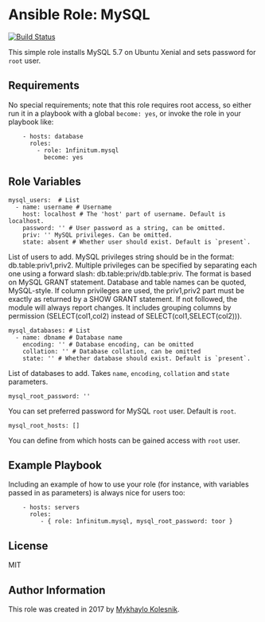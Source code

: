 Ansible Role: MySQL
=========
[![Build Status](https://travis-ci.org/1nfinitum/ansible-mysql.svg?branch=master)](https://travis-ci.org/1nfinitum/ansible-mysql)

This simple role installs MySQL 5.7 on Ubuntu Xenial and sets password for `root` user.

## Requirements

No special requirements; note that this role requires root access, so either run it in a playbook with a global `become: yes`, or invoke the role in your playbook like:
```
    - hosts: database
      roles:
        - role: 1nfinitum.mysql
          become: yes
```
Role Variables
--------------
```
mysql_users:  # List
  - name: username # Username
    host: localhost # The 'host' part of username. Default is localhost.
    password: '' # User password as a string, can be omitted.
    priv: '' MySQL privileges. Can be omitted.
    state: absent # Whether user should exist. Default is `present`.
```
List of users to add. 
MySQL privileges string should be in the format: db.table:priv1,priv2. Multiple privileges can be specified by separating each one using a forward slash: db.table:priv/db.table:priv. The format is based on MySQL GRANT statement. Database and table names can be quoted, MySQL-style. If column privileges are used, the priv1,priv2 part must be exactly as returned by a SHOW GRANT statement. If not followed, the module will always report changes. It includes grouping columns by permission (SELECT(col1,col2) instead of SELECT(col1,SELECT(col2))).
```
mysql_databases: # List
  - name: dbname # Database name
    encoding: '' # Database encoding, can be omitted
    collation: '' # Database collation, can be omitted
    state: '' # Whether database should exist. Default is `present`.
```
List of databases to add. Takes `name`, `encoding`, `collation` and `state` parameters.
```
mysql_root_password: ''
```
You can set preferred password for MySQL `root` user. Default is `root`.
```
mysql_root_hosts: []
```
You can define from which hosts can be gained access with `root` user.

Example Playbook
----------------

Including an example of how to use your role (for instance, with variables passed in as parameters) is always nice for users too:
```
    - hosts: servers
      roles:
         - { role: 1nfinitum.mysql, mysql_root_password: toor }
```
License
-------

MIT

Author Information
------------------

This role was created in 2017 by [Mykhaylo Kolesnik](http://github.com/1nfinitum).
